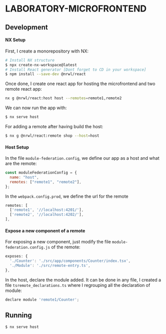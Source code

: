 # LABORATORY-MICROFRONTEND

## Development

#### NX Setup

First, I create a monorepository with NX:

```bash
# Install NX structure
$ npx create-nx-workspace@latest
# Install React generator [Dont forget to CD in your workspace]
$ npm install --save-dev @nrwl/react
```

Once done, I create one react app for hosting the microfrontend and two remote react app:

```bash
nx g @nrwl/react:host host --remotes=remote1,remote2
```

We can now run the app with:

```bash
$ nx serve host
```

For adding a remote after having build the host:

```bash
$ nx g @nrwl/react:remote shop --host=host
```

#### Host Setup

In the file `module-federation.config`, we define our app as a host and what are the remote:

```js
const moduleFederationConfig = {
  name: "host",
  remotes: ["remote1", "remote2"],
};
```

In the `webpack.config.prod`, we define the url for the remote

```js
remotes: [
  ['remote1', '//localhost:4201/'],
  ['remote2', '//localhost:4202/'],
],
```

#### Expose a new component of a remote

For exposing a new component, just modify the file `module-federation.config.js` of the remote:

```js
exposes: {
  './Counter': './src/app/components/Counter/index.tsx',
  './Module': './src/remote-entry.ts',
},
```

In the host, declare the module added. It can be done in any file, I created a file `tsremote_declarations.ts` where I regrouping all the declaration of module:

```js
declare module 'remote1/Counter';
```

## Running

```bash
$ nx serve host
```

